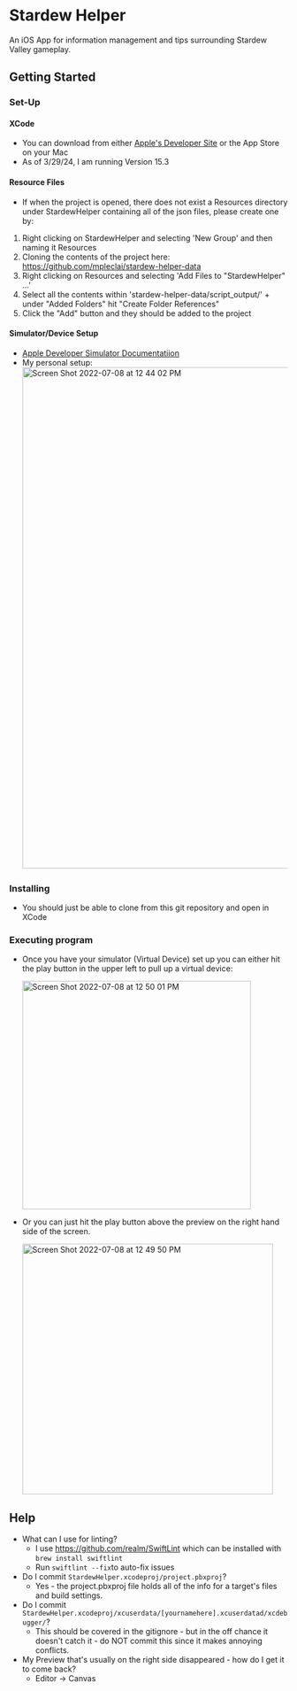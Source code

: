 # Stardew Helper

An iOS App for information management and tips surrounding Stardew Valley gameplay.

## Getting Started

### Set-Up

#### XCode
 * You can download from either [Apple's Developer Site](https://developer.apple.com/download/applications/) or the App Store on your Mac
 * As of 3/29/24, I am running Version 15.3

#### Resource Files
 * If when the project is opened, there does not exist a Resources directory under StardewHelper containing all of the json files, please create one by:
1. Right clicking on StardewHelper and selecting 'New Group' and then naming it Resources
2. Cloning the contents of the project here: https://github.com/mpleclai/stardew-helper-data
3. Right clicking on Resources and selecting 'Add Files to "StardewHelper" ...'
4. Select all the contents within 'stardew-helper-data/script_output/' + under "Added Folders" hit "Create Folder References"
5. Click the "Add" button and they should be added to the project

#### Simulator/Device Setup
 * [Apple Developer Simulator Documentatiion](https://developer.apple.com/documentation/xcode/running-your-app-in-the-simulator-or-on-a-device)
 * My personal setup: 
     <img width="906" alt="Screen Shot 2022-07-08 at 12 44 02 PM" src="https://user-images.githubusercontent.com/25015098/178043497-29c34ecc-7262-4abb-b815-ba9c7d8ba6ae.png">

### Installing

* You should just be able to clone from this git repository and open in XCode

### Executing program
* Once you have your simulator (Virtual Device) set up you can either hit the play button in the upper left to pull up a virtual device:

    <img width="413" alt="Screen Shot 2022-07-08 at 12 50 01 PM" src="https://user-images.githubusercontent.com/25015098/178044344-5cec2a08-5ff2-4340-ac6f-acb0b4372861.png">

* Or you can just hit the play button above the preview on the right hand side of the screen.

    <img width="453" alt="Screen Shot 2022-07-08 at 12 49 50 PM" src="https://user-images.githubusercontent.com/25015098/178044322-867e9ff7-0d4e-44fd-a4c8-9101d78beb7d.png">

## Help
* What can I use for linting?  
  * I use https://github.com/realm/SwiftLint which can be installed with `brew install swiftlint`
  * Run `swiftlint --fix`to auto-fix issues
* Do I commit `StardewHelper.xcodeproj/project.pbxproj`?
  * Yes - the project.pbxproj file holds all of the info for a target's files and build settings.
* Do I commit `StardewHelper.xcodeproj/xcuserdata/[yournamehere].xcuserdatad/xcdebugger/`?
  *  This should be covered in the gitignore - but in the off chance it doesn't catch it - do NOT commit this since it makes annoying conflicts.
* My Preview that's usually on the right side disappeared - how do I get it to come back?
  * Editor -> Canvas
